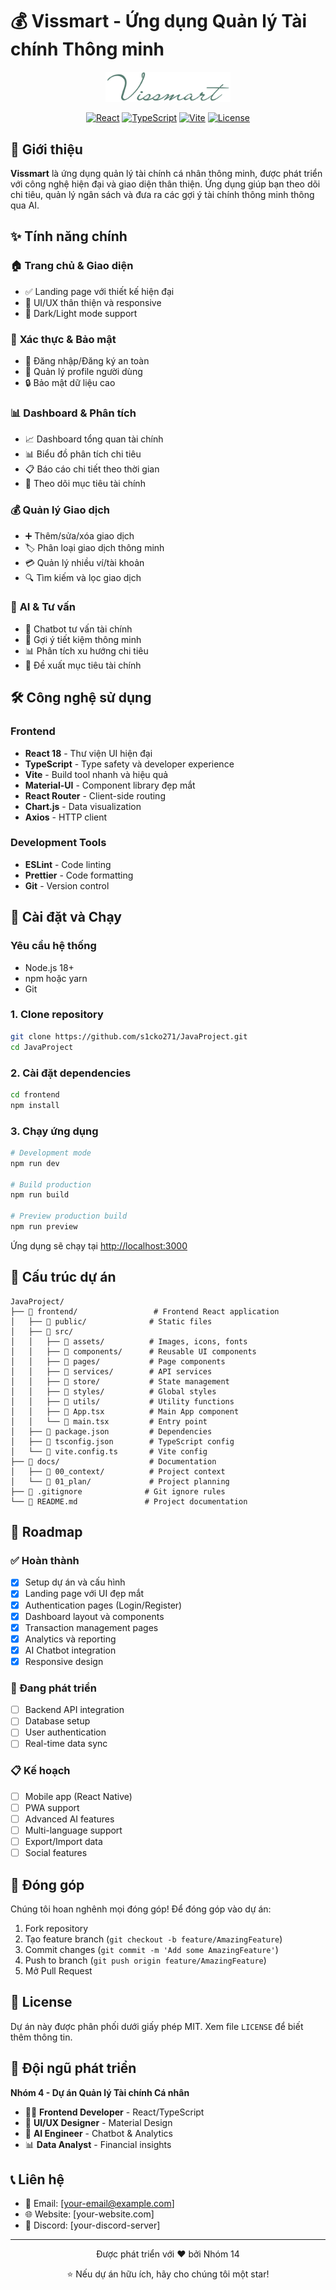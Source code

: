 # 💰 Vissmart - Ứng dụng Quản lý Tài chính Thông minh

<div align="center">
  <img src="frontend/src/assets/Vissmart.png" alt="Vissmart Logo" width="200"/>
  
  [![React](https://img.shields.io/badge/React-18-blue.svg)](https://reactjs.org/)
  [![TypeScript](https://img.shields.io/badge/TypeScript-5.0-blue.svg)](https://www.typescriptlang.org/)
  [![Vite](https://img.shields.io/badge/Vite-5.0-purple.svg)](https://vitejs.dev/)
  [![License](https://img.shields.io/badge/License-MIT-green.svg)](LICENSE)
</div>

## 📖 Giới thiệu

**Vissmart** là ứng dụng quản lý tài chính cá nhân thông minh, được phát triển với công nghệ hiện đại và giao diện thân thiện. Ứng dụng giúp bạn theo dõi chi tiêu, quản lý ngân sách và đưa ra các gợi ý tài chính thông minh thông qua AI.

## ✨ Tính năng chính

### 🏠 **Trang chủ & Giao diện**
- ✅ Landing page với thiết kế hiện đại
- 🎨 UI/UX thân thiện và responsive
- 🌙 Dark/Light mode support

### 🔐 **Xác thực & Bảo mật**
- 🔑 Đăng nhập/Đăng ký an toàn
- 👤 Quản lý profile người dùng
- 🔒 Bảo mật dữ liệu cao

### 📊 **Dashboard & Phân tích**
- 📈 Dashboard tổng quan tài chính
- 📊 Biểu đồ phân tích chi tiêu
- 📋 Báo cáo chi tiết theo thời gian
- 🎯 Theo dõi mục tiêu tài chính

### 💰 **Quản lý Giao dịch**
- ➕ Thêm/sửa/xóa giao dịch
- 🏷️ Phân loại giao dịch thông minh
- 💳 Quản lý nhiều ví/tài khoản
- 🔍 Tìm kiếm và lọc giao dịch

### 🤖 **AI & Tư vấn**
- 💬 Chatbot tư vấn tài chính
- 🧠 Gợi ý tiết kiệm thông minh
- 📊 Phân tích xu hướng chi tiêu
- 🎯 Đề xuất mục tiêu tài chính

## 🛠️ Công nghệ sử dụng

### Frontend
- **React 18** - Thư viện UI hiện đại
- **TypeScript** - Type safety và developer experience
- **Vite** - Build tool nhanh và hiệu quả
- **Material-UI** - Component library đẹp mắt
- **React Router** - Client-side routing
- **Chart.js** - Data visualization
- **Axios** - HTTP client

### Development Tools
- **ESLint** - Code linting
- **Prettier** - Code formatting
- **Git** - Version control

## 🚀 Cài đặt và Chạy

### Yêu cầu hệ thống
- Node.js 18+ 
- npm hoặc yarn
- Git

### 1. Clone repository
```bash
git clone https://github.com/s1cko271/JavaProject.git
cd JavaProject
```

### 2. Cài đặt dependencies
```bash
cd frontend
npm install
```

### 3. Chạy ứng dụng
```bash
# Development mode
npm run dev

# Build production
npm run build

# Preview production build
npm run preview
```

Ứng dụng sẽ chạy tại [http://localhost:3000](http://localhost:3000)

## 📁 Cấu trúc dự án

```
JavaProject/
├── 📁 frontend/                 # Frontend React application
│   ├── 📁 public/              # Static files
│   ├── 📁 src/
│   │   ├── 📁 assets/          # Images, icons, fonts
│   │   ├── 📁 components/      # Reusable UI components
│   │   ├── 📁 pages/           # Page components
│   │   ├── 📁 services/        # API services
│   │   ├── 📁 store/           # State management
│   │   ├── 📁 styles/          # Global styles
│   │   ├── 📁 utils/           # Utility functions
│   │   ├── 📄 App.tsx          # Main App component
│   │   └── 📄 main.tsx         # Entry point
│   ├── 📄 package.json         # Dependencies
│   ├── 📄 tsconfig.json        # TypeScript config
│   └── 📄 vite.config.ts       # Vite config
├── 📁 docs/                    # Documentation
│   ├── 📁 00_context/          # Project context
│   └── 📁 01_plan/             # Project planning
├── 📄 .gitignore              # Git ignore rules
└── 📄 README.md               # Project documentation
```

## 🎯 Roadmap

### ✅ Hoàn thành
- [x] Setup dự án và cấu hình
- [x] Landing page với UI đẹp mắt
- [x] Authentication pages (Login/Register)
- [x] Dashboard layout và components
- [x] Transaction management pages
- [x] Analytics và reporting
- [x] AI Chatbot integration
- [x] Responsive design

### 🔄 Đang phát triển
- [ ] Backend API integration
- [ ] Database setup
- [ ] User authentication
- [ ] Real-time data sync

### 📋 Kế hoạch
- [ ] Mobile app (React Native)
- [ ] PWA support
- [ ] Advanced AI features
- [ ] Multi-language support
- [ ] Export/Import data
- [ ] Social features

## 🤝 Đóng góp

Chúng tôi hoan nghênh mọi đóng góp! Để đóng góp vào dự án:

1. Fork repository
2. Tạo feature branch (`git checkout -b feature/AmazingFeature`)
3. Commit changes (`git commit -m 'Add some AmazingFeature'`)
4. Push to branch (`git push origin feature/AmazingFeature`)
5. Mở Pull Request

## 📝 License

Dự án này được phân phối dưới giấy phép MIT. Xem file `LICENSE` để biết thêm thông tin.

## 👥 Đội ngũ phát triển

**Nhóm 4 - Dự án Quản lý Tài chính Cá nhân**

- 🧑‍💻 **Frontend Developer** - React/TypeScript
- 🎨 **UI/UX Designer** - Material Design
- 🤖 **AI Engineer** - Chatbot & Analytics
- 📊 **Data Analyst** - Financial insights

## 📞 Liên hệ

- 📧 Email: [your-email@example.com]
- 🌐 Website: [your-website.com]
- 💬 Discord: [your-discord-server]

---

<div align="center">
  <p>Được phát triển với ❤️ bởi Nhóm 14</p>
  <p>⭐ Nếu dự án hữu ích, hãy cho chúng tôi một star!</p>
</div>